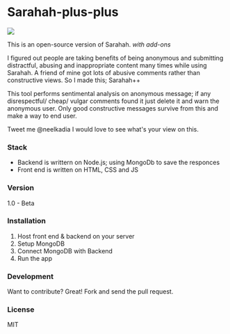 # Sarahah-plus-plus
![](https://github.com/neelkadia/Sarahah-plus-plus/blob/master/sarahah-plus-plus.png)

This is an open-source version of Sarahah. *with add-ons* 

I figured out people are taking benefits of being anonymous and submitting distractful, abusing and inappropriate content many times while using Sarahah. A friend of mine got lots of abusive comments rather than constructive views. So I made this; Sarahah++ 

This tool performs sentimental analysis on anonymous message; if any disrespectful/ cheap/ vulgar comments found it just delete it and warn the anonymous user. Only good constructive messages survive from this and make a way to end user. 

Tweet me @neelkadia I would love to see what's your view on this.

### Stack

* Backend is writtern on Node.js; using MongoDb to save the responces<br />
* Front end is written on HTML, CSS and JS<br />

### Version

1.0 - Beta

### Installation

1. Host front end & backend on your server
2. Setup MongoDB
3. Connect MongoDB with Backend
4. Run the app

### Development

Want to contribute? Great! Fork and send the pull request.

### License

MIT
